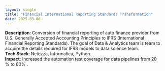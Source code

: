 ```yaml
---
layout: single
title: "Financial International Reporting Standards Transformation"
date: 2025-03-08
---
```


**Description**: Conversion of financial reporting of auto finance provider from U.S. Generally Accepted Accounting Principles to IFRS (International Financial Reporting Standards). The goal of Data & Analytics team is team to acquire the details required for IFRS models to data science team.   
**Tech Stack**: Netezza, Informatica, Python.  
**Impact**: Increased the automation test coverage for data pipelines from 20 % to 60% . 